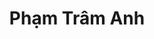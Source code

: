 ---
title: "Phạm Trâm Anh"
draft: false
# page title background image
bg_image: "images/backgrounds/page-title.jpg"
# meta description
description: "."
# teacher portrait
image: "/images/team/intern/TrAnh.png"
# course
course: "Thực tập sinh"
position: ""
# biograph
bio: "Trâm Anh đang theo học ngành Kiến trúc và Thiết kế đô thị thông minh. Nghiên cứu của cô ấy nhấn mạnh sự tham gia của cộng đồng trong các thiết kế, đặc biệt là việc đưa yếu tố công bằng vào các quyết định thiết kế cốt lõi. Ngoài ra, Trâm Anh cũng đang tìm hiểu về các dự án cộng đồng nhằm giải quyết bất bình đẳng giới ở phụ nữ vùng Đồng bằng sông Cửu Long và nâng cao chất lượng sống."
interest: []

# contact  info
contact:
  #contact item loop
  - name: "ngocphuonganh.comm.work@gmail.com"
    icon: "ti-email" # icon pack : https://themify.me/themify-icons
    link: "ngocphuonganh.comm.work@gmail.com"
  - name: "+84 934 177 048"
    icon: "ti-mobile" # icon pack : https://themify.me/themify-icons
    link: "tel:+84 934 177 048"

#type
type: "teacher"
weight: 19
---